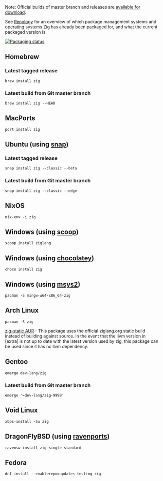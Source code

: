 Note: Official builds of master branch and releases are [available for download](https://ziglang.org/download/).

See [Repology](https://repology.org/project/zig/versions) for an overview of which package management systems and operating systems Zig has already been packaged for, and what the current packaged version is.

[![Packaging status](https://repology.org/badge/vertical-allrepos/zig.svg)](https://repology.org/project/zig/versions)

## Homebrew

### Latest tagged release
```
brew install zig
```

### Latest build from Git master branch
```
brew install zig --HEAD
```

## MacPorts

```
port install zig
```

## Ubuntu (using [snap](https://snapcraft.io/zig))

### Latest tagged release
```
snap install zig --classic --beta
```

### Latest build from Git master branch
```
snap install zig --classic --edge
```

## NixOS

```
nix-env -i zig
```

## Windows (using [scoop](http://scoop.sh/))

```
scoop install ziglang
```

## Windows (using [chocolatey](https://chocolatey.org))

```
choco install zig
```
## Windows (using [msys2](https://msys2.org))

```
pacman -S mingw-w64-x86_64-zig
```

## Arch Linux

```
pacman -S zig
```

[zig-static AUR](https://aur.archlinux.org/packages/zig-static/) - This package uses the official ziglang.org static build instead of building against source. In the event that the llvm version in [extra] is not up to date with the latest version used by zig, this package can be used since it has no llvm dependency.

## Gentoo
```
emerge dev-lang/zig
```

### Latest build from Git master branch
```
emerge '=dev-lang/zig-9999'
```

## Void Linux

```
xbps-install -Su zig
```

## DragonFlyBSD (using [ravenports](http://www.ravenports.com/))

```
ravensw install zig-single-standard
```

## Fedora
```
dnf install --enablerepo=updates-testing zig
```

